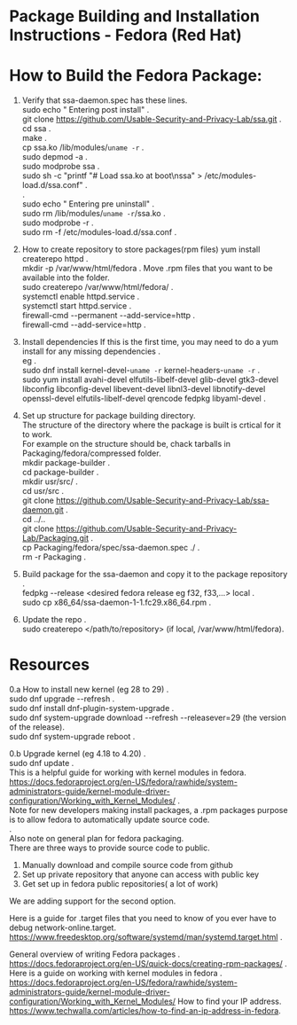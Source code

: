 # Package Building and  Installation Instructions - Fedora (Red Hat)

# How to Build the Fedora Package:

1. Verify that ssa-daemon.spec has these lines.  
sudo echo "  Entering post install"                                                 .                                                 
git clone https://github.com/Usable-Security-and-Privacy-Lab/ssa.git                .   
cd ssa                                                                              .   
make                                                                                .  
cp ssa.ko /lib/modules/`uname -r`                                                   .   
sudo depmod -a                                                                      .  
sudo modprobe ssa                                                                   .   
sudo sh -c "printf \"# Load ssa.ko at boot\nssa\" > /etc/modules-load.d/ssa.conf"   .  
.  
sudo echo "  Entering pre uninstall"    .   
sudo rm /lib/modules/`uname -r`/ssa.ko  .  
sudo modprobe -r                        .  
sudo rm -f /etc/modules-load.d/ssa.conf .  

2. How to create repository to store packages(rpm files) 
yum install createrepo httpd                 .  
mkdir -p /var/www/html/fedora                .
Move .rpm files that you want to be available into the folder.   
sudo createrepo /var/www/html/fedora/        .  
systemctl enable httpd.service               .   
systemctl start httpd.service                .  
firewall-cmd --permanent --add-service=http  .  
firewall-cmd --add-service=http              .  
 

3. Install dependencies
If this is the first time, you may need to do a yum install for any missing dependencies              .   
eg                                                                                                    .   
sudo dnf install kernel-devel-`uname -r` kernel-headers-`uname -r`                                    .   
sudo yum install avahi-devel elfutils-libelf-devel glib-devel gtk3-devel libconfig libconfig-devel libevent-devel libnl3-devel libnotify-devel openssl-devel elfutils-libelf-devel qrencode fedpkg libyaml-devel  .          

4. Set up structure for package building directory.   
The structure of the directory where the package is built is crtical for it to work.  
For example on the structure should be, chack tarballs in Packaging/fedora/compressed folder.  
mkdir package-builder                                                        .  
cd package-builder                                                           .  
mkdir usr/src/                                                               .  
cd usr/src                                                                   .  
git clone https://github.com/Usable-Security-and-Privacy-Lab/ssa-daemon.git  .  
cd ../..    
git clone https://github.com/Usable-Security-and-Privacy-Lab/Packaging.git   .    
cp Packaging/fedora/spec/ssa-daemon.spec ./                                  .  
rm -r Packaging                                                              .   
5. Build package for the ssa-daemon and copy it to the package repository       .    
fedpkg --release <desired fedora release eg f32, f33,...> local              .  
sudo cp x86_64/ssa-daemon-1-1.fc29.x86_64.rpm <repository>                   .  

6. Update the repo                                                       .  
sudo createrepo </path/to/repository> (if local, /var/www/html/fedora).   


# Resources
0.a How to install new kernel (eg 28 to 29) .  
sudo dnf upgrade --refresh                  .  
sudo dnf install dnf-plugin-system-upgrade  .  
sudo dnf system-upgrade download --refresh --releasever=29 (the version of the release).  
sudo dnf system-upgrade reboot              .  

0.b Upgrade kernel (eg 4.18 to 4.20)        .  
sudo dnf update                             .  
This is a helpful guide for working with kernel modules in fedora.  
 https://docs.fedoraproject.org/en-US/fedora/rawhide/system-administrators-guide/kernel-module-driver-configuration/Working_with_Kernel_Modules/
.  
Note for new developers making install packages, a .rpm packages purpose is to allow fedora to automatically update source code.  
.  
Also note on general plan for fedora packaging.  
There are three ways to provide source code to public.  

1. Manually download and compile source code from github
2. Set up private repository that anyone can access with public key
3. Get set up in fedora public repositories( a lot of work)

We are adding support for the second option.   

Here is a guide for .target files that you need to know of you ever have to debug network-online.target.    
https://www.freedesktop.org/software/systemd/man/systemd.target.html  .  

General overview of writing Fedora packages   .  
https://docs.fedoraproject.org/en-US/quick-docs/creating-rpm-packages/ .  
Here is a guide on working with kernel modules in fedora   .  
https://docs.fedoraproject.org/en-US/fedora/rawhide/system-administrators-guide/kernel-module-driver-configuration/Working_with_Kernel_Modules/
How to find your IP address. 
https://www.techwalla.com/articles/how-to-find-an-ip-address-in-fedora.  
